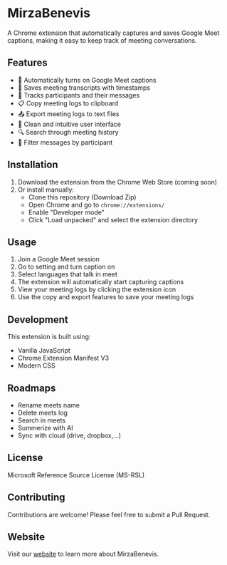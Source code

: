 # MirzaBenevis

A Chrome extension that automatically captures and saves Google Meet captions, making it easy to keep track of meeting conversations.

## Features

- 🎯 Automatically turns on Google Meet captions
- 💾 Saves meeting transcripts with timestamps
- 👥 Tracks participants and their messages
- 📋 Copy meeting logs to clipboard
- 📤 Export meeting logs to text files
- 🎨 Clean and intuitive user interface
- 🔍 Search through meeting history
- 👤 Filter messages by participant

## Installation

1. Download the extension from the Chrome Web Store (coming soon)
2. Or install manually:
   - Clone this repository (Download Zip)
   - Open Chrome and go to `chrome://extensions/`
   - Enable "Developer mode"
   - Click "Load unpacked" and select the extension directory

## Usage

1. Join a Google Meet session
2. Go to setting and turn caption on 
3. Select languages that talk in meet 
4. The extension will automatically start capturing captions
5. View your meeting logs by clicking the extension icon
6. Use the copy and export features to save your meeting logs

## Development

This extension is built using:
- Vanilla JavaScript
- Chrome Extension Manifest V3
- Modern CSS

## Roadmaps
- Rename meets name
- Delete meets log
- Search in meets
- Summerize with AI
- Sync with cloud (drive, dropbox,...)


## License

Microsoft Reference Source License (MS-RSL)

## Contributing

Contributions are welcome! Please feel free to submit a Pull Request.

## Website

Visit our [website](https://amirhhp.github.io/mirzabenevis2/) to learn more about MirzaBenevis. 